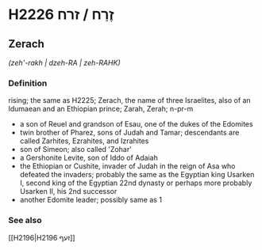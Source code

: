 # H2226 זֶרַח / זרח

## Zerach

_(zeh'-rakh | dzeh-RA | zeh-RAHK)_

### Definition

rising; the same as H2225; Zerach, the name of three Israelites, also of an Idumaean and an Ethiopian prince; Zarah, Zerah; n-pr-m

- a son of Reuel and grandson of Esau, one of the dukes of the Edomites
- twin brother of Pharez, sons of Judah and Tamar; descendants are called Zarhites, Ezrahites, and Izrahites
- son of Simeon; also called 'Zohar'
- a Gershonite Levite, son of Iddo of Adaiah
- the Ethiopian or Cushite, invader of Judah in the reign of Asa who defeated the invaders; probably the same as the Egyptian king Usarken I, second king of the Egyptian 22nd dynasty or perhaps more probably Usarken II, his 2nd successor
- another Edomite leader; possibly same as 1

### See also

[[H2196|H2196 זעף]]
